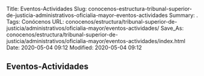 Title: Eventos-Actividades
Slug: conocenos-estructura-tribunal-superior-de-justicia-administrativos-oficialia-mayor-eventos-actividades
Summary: .
Tags: Conócenos
URL: conocenos/estructura/tribunal-superior-de-justicia/administrativos/oficialia-mayor/eventos-actividades/
Save_As: conocenos/estructura/tribunal-superior-de-justicia/administrativos/oficialia-mayor/eventos-actividades/index.html
Date: 2020-05-04 09:12
Modified: 2020-05-04 09:12



## Eventos-Actividades



